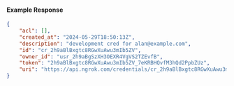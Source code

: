 <!-- Code generated for API Clients. DO NOT EDIT. -->

#### Example Response

```json
{
	"acl": [],
	"created_at": "2024-05-29T18:50:13Z",
	"description": "development cred for alan@example.com",
	"id": "cr_2h9aBlBxgtc8RGwXuAwu3mIb5ZV",
	"owner_id": "usr_2h9aBgSzXH3OEXR4VgVS2TZEvfB",
	"token": "2h9aBlBxgtc8RGwXuAwu3mIb5ZV_7eKRBHQvfM3hQd2PpbZUz",
	"uri": "https://api.ngrok.com/credentials/cr_2h9aBlBxgtc8RGwXuAwu3mIb5ZV"
}
```
